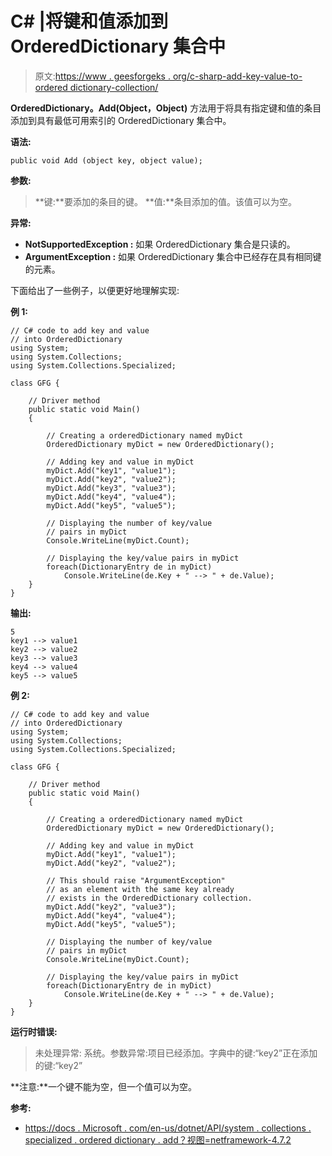 # C# |将键和值添加到 OrderedDictionary 集合中

> 原文:[https://www . geesforgeks . org/c-sharp-add-key-value-to-ordered dictionary-collection/](https://www.geeksforgeeks.org/c-sharp-add-key-and-value-into-ordereddictionary-collection/)

**OrderedDictionary。Add(Object，Object)** 方法用于将具有指定键和值的条目添加到具有最低可用索引的 OrderedDictionary 集合中。

**语法:**

```
public void Add (object key, object value);

```

**参数:**

> **键:**要添加的条目的键。
> **值:**条目添加的值。该值可以为空。

**异常:**

*   **NotSupportedException :** 如果 OrderedDictionary 集合是只读的。
*   **ArgumentException :** 如果 OrderedDictionary 集合中已经存在具有相同键的元素。

下面给出了一些例子，以便更好地理解实现:

**例 1:**

```
// C# code to add key and value
// into OrderedDictionary
using System;
using System.Collections;
using System.Collections.Specialized;

class GFG {

    // Driver method
    public static void Main()
    {

        // Creating a orderedDictionary named myDict
        OrderedDictionary myDict = new OrderedDictionary();

        // Adding key and value in myDict
        myDict.Add("key1", "value1");
        myDict.Add("key2", "value2");
        myDict.Add("key3", "value3");
        myDict.Add("key4", "value4");
        myDict.Add("key5", "value5");

        // Displaying the number of key/value
        // pairs in myDict
        Console.WriteLine(myDict.Count);

        // Displaying the key/value pairs in myDict
        foreach(DictionaryEntry de in myDict)
            Console.WriteLine(de.Key + " --> " + de.Value);
    }
}
```

**输出:**

```
5
key1 --> value1
key2 --> value2
key3 --> value3
key4 --> value4
key5 --> value5

```

**例 2:**

```
// C# code to add key and value
// into OrderedDictionary
using System;
using System.Collections;
using System.Collections.Specialized;

class GFG {

    // Driver method
    public static void Main()
    {

        // Creating a orderedDictionary named myDict
        OrderedDictionary myDict = new OrderedDictionary();

        // Adding key and value in myDict
        myDict.Add("key1", "value1");
        myDict.Add("key2", "value2");

        // This should raise "ArgumentException"
        // as an element with the same key already
        // exists in the OrderedDictionary collection.
        myDict.Add("key2", "value3");
        myDict.Add("key4", "value4");
        myDict.Add("key5", "value5");

        // Displaying the number of key/value
        // pairs in myDict
        Console.WriteLine(myDict.Count);

        // Displaying the key/value pairs in myDict
        foreach(DictionaryEntry de in myDict)
            Console.WriteLine(de.Key + " --> " + de.Value);
    }
}
```

**运行时错误:**

> 未处理异常:
> 系统。参数异常:项目已经添加。字典中的键:“key2”正在添加的键:“key2”

**注意:**一个键不能为空，但一个值可以为空。

**参考:**

*   [https://docs . Microsoft . com/en-us/dotnet/API/system . collections . specialized . ordered dictionary . add？视图=netframework-4.7.2](https://docs.microsoft.com/en-us/dotnet/api/system.collections.specialized.ordereddictionary.add?view=netframework-4.7.2)